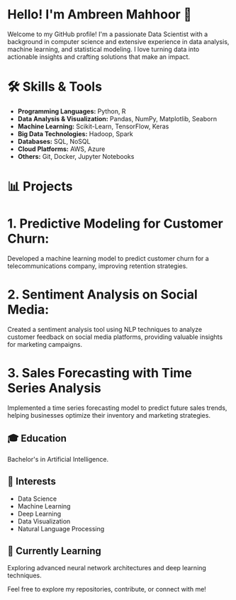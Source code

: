 # Hello! I'm Ambreen Mahhoor 👋

Welcome to my GitHub profile! I'm a passionate Data Scientist with a background in computer science and extensive experience in data analysis, machine learning, and statistical modeling. I love turning data into actionable insights and crafting solutions that make an impact.

# 🛠 Skills & Tools

- **Programming Languages:** Python, R
- **Data Analysis & Visualization:** Pandas, NumPy, Matplotlib, Seaborn
- **Machine Learning:** Scikit-Learn, TensorFlow, Keras
- **Big Data Technologies:** Hadoop, Spark
- **Databases:** SQL, NoSQL
- **Cloud Platforms:** AWS, Azure
- **Others:** Git, Docker, Jupyter Notebooks

# 📊 Projects

# 1. Predictive Modeling for Customer Churn:
Developed a machine learning model to predict customer churn for a telecommunications company, improving retention strategies.

# 2. Sentiment Analysis on Social Media:
Created a sentiment analysis tool using NLP techniques to analyze customer feedback on social media platforms, providing valuable insights for marketing campaigns.

# 3. Sales Forecasting with Time Series Analysis
Implemented a time series forecasting model to predict future sales trends, helping businesses optimize their inventory and marketing strategies.

## 🎓 Education
Bachelor's in Artificial Intelligence.

## 🧠 Interests
- Data Science
- Machine Learning
- Deep Learning
- Data Visualization
- Natural Language Processing

## 🌱 Currently Learning
Exploring advanced neural network architectures and deep learning techniques.

Feel free to explore my repositories, contribute, or connect with me!





